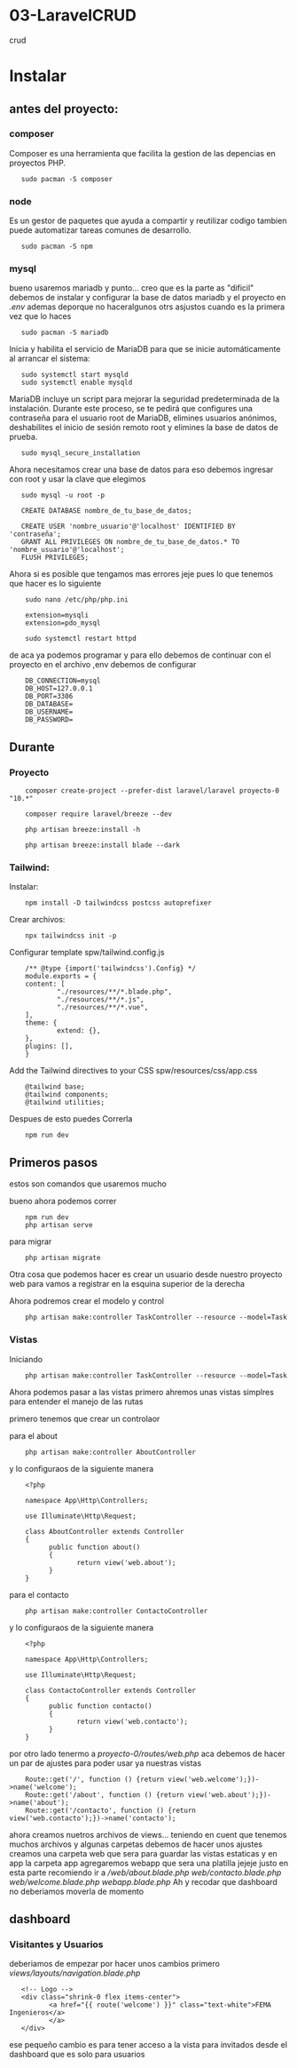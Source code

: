 # 03-LaravelCRUD
 crud

# Instalar 

## antes del proyecto:

### composer
 Composer es una herramienta que facilita la gestion 
 de las depencias en proyectos PHP.

       sudo pacman -S composer

### node
 Es un gestor de paquetes que ayuda a compartir y reutilizar codigo 
 tambien puede automatizar tareas comunes de desarrollo.

       sudo pacman -S npm
 
### mysql
 bueno usaremos mariadb y punto... creo que es la parte as "dificil"
 debemos de instalar y configurar la base de datos mariadb y el proyecto
 en *.env* ademas deporque no haceralgunos otrs asjustos cuando 
 es la primera vez que lo haces

       sudo pacman -S mariadb


 Inicia y habilita el servicio de MariaDB para que se inicie automáticamente
 al arrancar el sistema:

       sudo systemctl start mysqld
       sudo systemctl enable mysqld


 MariaDB incluye un script para mejorar la seguridad predeterminada de la instalación. 
 Durante este proceso, se te pedirá que configures una contraseña para el usuario root de MariaDB,
 elimines usuarios anónimos, deshabilites el inicio de sesión remoto root y elimines la base de datos de prueba.

       sudo mysql_secure_installation


 Ahora necesitamos crear una base de datos para eso debemos ingresar con root y usar la clave que elegimos

       sudo mysql -u root -p

       CREATE DATABASE nombre_de_tu_base_de_datos;

       CREATE USER 'nombre_usuario'@'localhost' IDENTIFIED BY 'contraseña';
       GRANT ALL PRIVILEGES ON nombre_de_tu_base_de_datos.* TO 'nombre_usuario'@'localhost';
       FLUSH PRIVILEGES;
       

 Ahora si es posible que tengamos mas errores jeje pues lo que tenemos que hacer es lo siguiente       

        sudo nano /etc/php/php.ini

        extension=mysqli
        extension=pdo_mysql

        sudo systemctl restart httpd


 de aca ya podemos programar y para ello  debemos de continuar con el proyecto 
 en el archivo ,env debemos de  configurar 

        DB_CONNECTION=mysql
        DB_HOST=127.0.0.1
        DB_PORT=3306
        DB_DATABASE=
        DB_USERNAME=
        DB_PASSWORD=

## Durante

### Proyecto

        composer create-project --prefer-dist laravel/laravel proyecto-0 "10.*"

        composer require laravel/breeze --dev
     
        php artisan breeze:install -h

        php artisan breeze:install blade --dark

### Tailwind: 

 Instalar:

        npm install -D tailwindcss postcss autoprefixer

 Crear archivos:
 
        npx tailwindcss init -p

 Configurar template
 spw/tailwind.config.js

        /** @type {import('tailwindcss').Config} */
        module.exports = {
        content: [
                "./resources/**/*.blade.php",
                "./resources/**/*.js",
                "./resources/**/*.vue",
        ],
        theme: {
                extend: {},
        },
        plugins: [],
        }

 Add the Tailwind directives to your CSS
 spw/resources/css/app.css

        @tailwind base;
        @tailwind components;
        @tailwind utilities;

 Despues de esto puedes Correrla 

        npm run dev

## Primeros pasos
 
 estos son comandos que usaremos mucho

 bueno ahora podemos correr

        npm run dev
        php artisan serve

 para migrar

        php artisan migrate
 
 Otra cosa que podemos hacer es crear un usuario desde nuestro proyecto web para vamos a registrar en la esquina superior de la derecha


 Ahora podremos crear el modelo y control

        php artisan make:controller TaskController --resource --model=Task

### Vistas

 Iniciando

        php artisan make:controller TaskController --resource --model=Task

 Ahora podemos pasar a las vistas primero ahremos unas vistas simplres  para entender el manejo de las rutas

 primero tenemos que crear un controlaor 


 para el about 

        php artisan make:controller AboutController

 y lo configuraos de la siguiente manera

        <?php

        namespace App\Http\Controllers;

        use Illuminate\Http\Request;

        class AboutController extends Controller
        {
              public function about()
              {
                     return view('web.about');
              }
        }


 para el contacto

        php artisan make:controller ContactoController

 y lo configuraos de la siguiente manera

        <?php

        namespace App\Http\Controllers;

        use Illuminate\Http\Request;

        class ContactoController extends Controller
        {
              public function contacto()
              {
                     return view('web.contacto');
              }
        }

 por otro lado tenermo a *proyecto-0/routes/web.php*
 aca debemos de hacer un par de ajustes para poder usar ya nuestras vistas

        Route::get('/', function () {return view('web.welcome');})->name('welcome');
        Route::get('/about', function () {return view('web.about');})->name('about');
        Route::get('/contacto', function () {return view('web.contacto');})->name('contacto');

 ahora creamos nuetros archivos de views... teniendo en cuent que tenemos muchos archivos y algunas carpetas
 debemos de hacer unos ajustes creamos una carpeta web que sera para guardar las vistas estaticas y en app la carpeta
 app agregaremos webapp que sera una platilla jejeje justo en esta parte recomiendo ir a */web/about.blade.php* *web/contacto.blade.php* *web/welcome.blade.php* *webapp.blade.php* Ah y recodar que dashboard no deberiamos moverla de momento 

## dashboard

### Visitantes y Usuarios

 deberiamos de empezar por hacer unos cambios primero *views/layouts/navigation.blade.php*

       <!-- Logo -->
       <div class="shrink-0 flex items-center">
              <a href="{{ route('welcome') }}" class="text-white">FEMA Ingenieros</a>
              </a>
       </div>

 ese pequeño cambio es para tener acceso a la vista para invitados desde el dashboard que
 es solo para usuarios

### 
